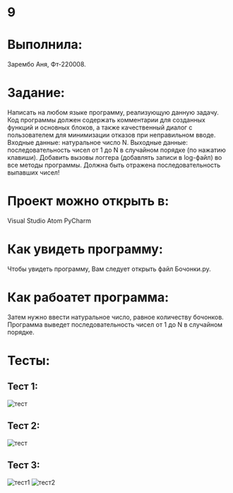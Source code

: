 # 9
# Выполнила: 
Зарембо Аня, Фт-220008.
# Задание:
Написать на любом языке программу, реализующую данную задачу. Код программы должен содержать комментарии для созданных функций и основных блоков, а также качественный диалог с пользователем для минимизации отказов при неправильном вводе. Входные данные: натуральное число N.
Выходные данные: последовательность чисел от 1 до N в случайном порядке (по нажатию клавиши).
Добавить вызовы логгера (добавлять записи в log-файл) во все методы программы. Должна быть отражена последовательность выпавших чисел!
# Проект можно открыть в:
Visual Studio
Atom
PyCharm
# Как увидеть программу:
Чтобы увидеть программу, Вам следует открыть файл Бочонки.py. 
# Как рабоатет программа:
Затем нужно ввести натуральное число, равное количеству бочонков. Программа выведет последовательность чисел от 1 до N в случайном порядке.
# Тесты: 
## Тест 1:
![тест](https://sun9-26.userapi.com/impf/DI8xXODUpeuY668dUgRthCtOHhA8kzBg3-76MA/NDnvkcWwy5E.jpg?size=344x428&quality=96&sign=5650f123b769cb5956bb2b1eebe7fd1a&type=album)

## Тест 2:
![тест](https://sun9-60.userapi.com/impf/EkGMhlfZtdqVqopaMv1lDCiCP4el5iokTBJVOQ/VYyKjJf9UI4.jpg?size=909x698&quality=96&sign=b884ae5d2110ec40143dcc0f3e6d522d&type=album)

## Тест 3:
![тест1](https://sun9-56.userapi.com/impf/OjQcPgS_WTZU5St32iFEzfxBPpvOQQEMTwbdNw/s2bdkVk_R6M.jpg?size=501x889&quality=96&sign=6b948a6ad0564c76af9681f4ae6605de&type=album)
![тест2](https://sun9-26.userapi.com/impf/ew3o7p6FT0VksJyaj1IBuK5N9menEYZrhw_83A/zV-uSsh9Hjk.jpg?size=367x312&quality=96&sign=9317cada527125003a90e1bc0dd409be&type=album)

